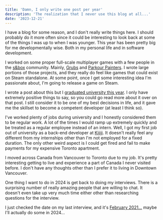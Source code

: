 ```yaml
---
title: 'Damn, I only write one post per year'
description: 'The realization that I never use this blog at all...'
date: '2023-12-21'
---
```


I have a blog for some reason, and I don't really write things here. I should probably do it more often since it could be interesting to look back at some of the things I was up to when I was younger. This year has been pretty big for me developmentally wise. Both in my personal life and in software development.

<Heading title="Developing Games" />

I worked on some proper full-scale multiplayer games with a few people in the [s&box](https://sbox.facepunch.com/news) community. Mainly, [Grubs](https://matek.dev/projects/grubs/) and [Parkour Painters](https://matek.dev/projects/parkour-painters/). I wrote large portions of those projects, and they really do feel like games that could exist on Steam standalone. At some point, once I get some interesting idea I'm passionate about, I'm going to release a game on Steam.

<Heading title="Graduating University" />

I wrote a post about this but I [graduated university this year](http://matek.dev/blog/graduating-university/). I only have extremely positive things to say, so you could go read more about it over on that post. I still consider it to be one of my best decisions in life, and it gave me the skillset to become a competent developer (at least I think so).

<Heading title="First Full-Time Job" />

I've worked plenty of jobs during university and I honestly considered them to be regular work. A lot of the times I would ramp up extremely quickly and be treated as a regular employee instead of an intern. Well, I got my first job out of university as a back-end developer at [Kijiji](https://www.kijiji.ca/). It doesn't really feel any different from my internships other than I'm not employed for a fixed duration. The only other weird aspect is I could get fired and fail to make payments for my expensive Toronto apartment.

<Heading title="Moving Across Canada" />

I moved across Canada from Vancouver to Toronto due to my job. It's pretty interesting getting to live and experience a part of Canada I never visited before. I don't have any thoughts other than I prefer it to living in Downtown Vancouver.

<Heading title="2024" />

One thing I want to do in 2024 is get back to doing my interviews. There is a surprising number of really amazing people that are willing to chat. It doesn't even take up very much time either other than researching questions for the interview.

I just checked the date on my last interview, and it's [February 2021...](https://www.youtube.com/watch?v=8KOm3jJEXy4) maybe I'll actually do some in 2024...

<YoutubeMusic src="u24e43iW9KE" />

